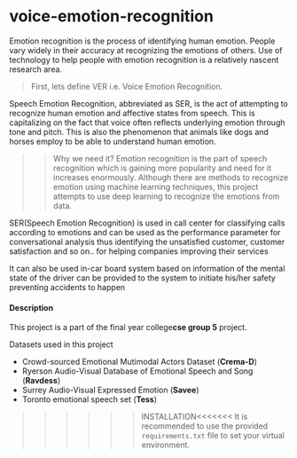 # voice-emotion-recognition
Emotion recognition is the process of identifying human emotion. People vary widely in their accuracy at recognizing the emotions of others. Use of technology to help people with emotion recognition is a relatively nascent research area.

>First, lets define VER i.e. Voice Emotion Recognition.

Speech Emotion Recognition, abbreviated as SER, is the act of attempting to recognize human emotion and affective states from speech. This is capitalizing on the fact that voice often reflects underlying emotion through tone and pitch. This is also the phenomenon that animals like dogs and horses employ to be able to understand human emotion.


>>Why we need it?
Emotion recognition is the part of speech recognition which is gaining more popularity and need for it increases enormously. Although there are methods to recognize emotion using machine learning techniques, this project attempts to use deep learning to recognize the emotions from data.

SER(Speech Emotion Recognition) is used in call center for classifying calls according to emotions and can be used as the performance parameter for conversational analysis thus identifying the unsatisfied customer, customer satisfaction and so on.. for helping companies improving their services

It can also be used in-car board system based on information of the mental state of the driver can be provided to the system to initiate his/her safety preventing accidents to happen



#### Description
This project is a part of the final year college**cse group 5** project. 

Datasets used in this project
* Crowd-sourced Emotional Mutimodal Actors Dataset (**Crema-D**)
* Ryerson Audio-Visual Database of Emotional Speech and Song (**Ravdess**)
* Surrey Audio-Visual Expressed Emotion (**Savee**)
* Toronto emotional speech set (**Tess**)

>>>>>>INSTALLATION<<<<<<<
It is recommended to use the provided `requirements.txt` file to set your virtual environment.
